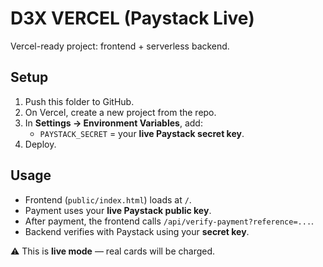 # D3X VERCEL (Paystack Live)

Vercel-ready project: frontend + serverless backend.

## Setup

1. Push this folder to GitHub.
2. On Vercel, create a new project from the repo.
3. In **Settings → Environment Variables**, add:
   - `PAYSTACK_SECRET` = your **live Paystack secret key**.
4. Deploy.

## Usage

- Frontend (`public/index.html`) loads at `/`.
- Payment uses your **live Paystack public key**.
- After payment, the frontend calls `/api/verify-payment?reference=...`.
- Backend verifies with Paystack using your **secret key**.

⚠️ This is **live mode** — real cards will be charged.